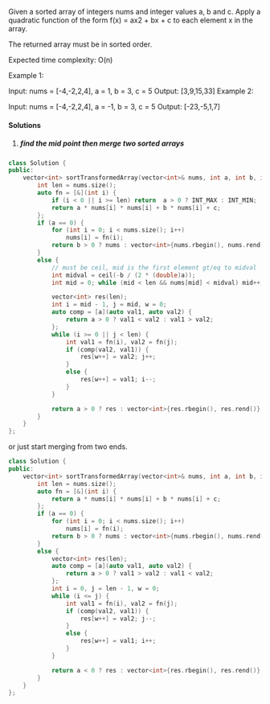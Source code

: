 Given a sorted array of integers nums and integer values a, b and c. Apply a quadratic function of the form f(x) = ax2 + bx + c to each element x in the array.

The returned array must be in sorted order.

Expected time complexity: O(n)

Example 1:

Input: nums = [-4,-2,2,4], a = 1, b = 3, c = 5
Output: [3,9,15,33]
Example 2:

Input: nums = [-4,-2,2,4], a = -1, b = 3, c = 5
Output: [-23,-5,1,7]

#### Solutions

1. ##### find the mid point then merge two sorted arrays

```cpp
class Solution {
public:
    vector<int> sortTransformedArray(vector<int>& nums, int a, int b, int c) {
        int len = nums.size();
        auto fn = [&](int i) {
            if (i < 0 || i >= len) return  a > 0 ? INT_MAX : INT_MIN;
            return a * nums[i] * nums[i] + b * nums[i] + c;
        };
        if (a == 0) {
            for (int i = 0; i < nums.size(); i++)
                nums[i] = fn(i);
            return b > 0 ? nums : vector<int>{nums.rbegin(), nums.rend()};
        }
        else {
            // must be ceil, mid is the first element gt/eq to midval
            int midval = ceil(-b / (2 * (double)a));
            int mid = 0; while (mid < len && nums[mid] < midval) mid++;

            vector<int> res(len);
            int i = mid - 1, j = mid, w = 0;
            auto comp = [a](auto val1, auto val2) {
                return a > 0 ? val1 < val2 : val1 > val2;
            };
            while (i >= 0 || j < len) {
                int val1 = fn(i), val2 = fn(j);
                if (comp(val2, val1)) {
                    res[w++] = val2; j++;
                }
                else {
                    res[w++] = val1; i--;
                }
            }

            return a > 0 ? res : vector<int>{res.rbegin(), res.rend()};
        }
    }
};
```

or just start merging from two ends.

```cpp
class Solution {
public:
    vector<int> sortTransformedArray(vector<int>& nums, int a, int b, int c) {
        int len = nums.size();
        auto fn = [&](int i) {
            return a * nums[i] * nums[i] + b * nums[i] + c;
        };
        if (a == 0) {
            for (int i = 0; i < nums.size(); i++)
                nums[i] = fn(i);
            return b > 0 ? nums : vector<int>{nums.rbegin(), nums.rend()};
        }
        else {
            vector<int> res(len);
            auto comp = [a](auto val1, auto val2) {
                return a > 0 ? val1 > val2 : val1 < val2;
            };
            int i = 0, j = len - 1, w = 0;
            while (i <= j) {
                int val1 = fn(i), val2 = fn(j);
                if (comp(val2, val1)) {
                    res[w++] = val2; j--;
                }
                else {
                    res[w++] = val1; i++;
                }
            }

            return a < 0 ? res : vector<int>{res.rbegin(), res.rend()};
        }
    }
};
```